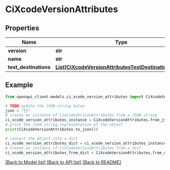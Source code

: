 # CiXcodeVersionAttributes


## Properties

Name | Type | Description | Notes
------------ | ------------- | ------------- | -------------
**version** | **str** |  | [optional] 
**name** | **str** |  | [optional] 
**test_destinations** | [**List[CiXcodeVersionAttributesTestDestinationsInner]**](CiXcodeVersionAttributesTestDestinationsInner.md) |  | [optional] 

## Example

```python
from openapi_client.models.ci_xcode_version_attributes import CiXcodeVersionAttributes

# TODO update the JSON string below
json = "{}"
# create an instance of CiXcodeVersionAttributes from a JSON string
ci_xcode_version_attributes_instance = CiXcodeVersionAttributes.from_json(json)
# print the JSON string representation of the object
print(CiXcodeVersionAttributes.to_json())

# convert the object into a dict
ci_xcode_version_attributes_dict = ci_xcode_version_attributes_instance.to_dict()
# create an instance of CiXcodeVersionAttributes from a dict
ci_xcode_version_attributes_from_dict = CiXcodeVersionAttributes.from_dict(ci_xcode_version_attributes_dict)
```
[[Back to Model list]](../README.md#documentation-for-models) [[Back to API list]](../README.md#documentation-for-api-endpoints) [[Back to README]](../README.md)



